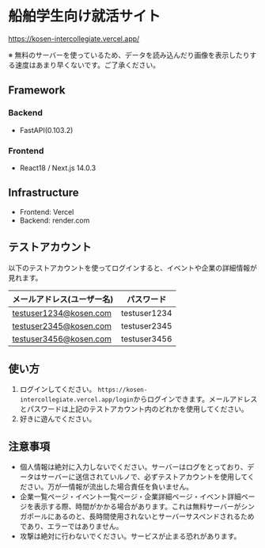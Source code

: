 # 船舶学生向け就活サイト
https://kosen-intercollegiate.vercel.app/

※ 無料のサーバーを使っているため、データを読み込んだり画像を表示したりする速度はあまり早くないです。ご了承ください。
## Framework
### Backend
- FastAPI(0.103.2)
### Frontend
- React18 / Next.js 14.0.3

## Infrastructure
- Frontend: Vercel
- Backend: render.com

## テストアカウント
以下のテストアカウントを使ってログインすると、イベントや企業の詳細情報が見れます。

|メールアドレス(ユーザー名)|パスワード|
|---|---|
|testuser1234@kosen.com|testuser1234|
|testuser2345@kosen.com|testuser2345|
|testuser3456@kosen.com|testuser3456|

## 使い方
1. ログインしてください。
  `https://kosen-intercollegiate.vercel.app/login`からログインできます。メールアドレスとパスワードは上記のテストアカウント内のどれかを使用してください。
2. 好きに遊んでください。

## 注意事項
- 個人情報は絶対に入力しないでください。サーバーはログをとっており、データはサーバーに送信されていルノで、必ずテストアカウントを使用してください。万が一情報が流出した場合責任を負いません。
- 企業一覧ページ・イベント一覧ページ・企業詳細ページ・イベント詳細ページを表示する際、時間がかかる場合があります。これは無料サーバーがシンガポールにあるのと、長時間使用されないとサーバーサスペンドされるためであり、エラーではありません。
- 攻撃は絶対に行わないでください。サービスが止まる恐れがあります。

